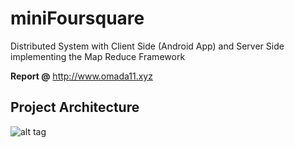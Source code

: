 # miniFoursquare
Distributed System with Client Side (Android App) and Server Side implementing the Map Reduce Framework

**Report @** http://www.omada11.xyz

## Project Architecture
![alt tag](http://i.imgur.com/hIqp0BY.jpg)

